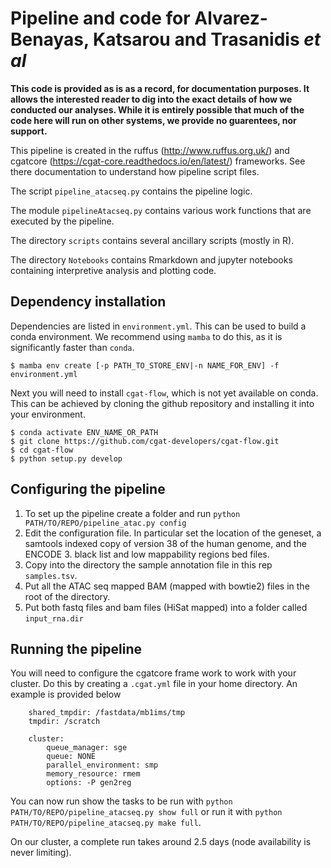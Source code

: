 # Pipeline and code for Alvarez-Benayas, Katsarou and Trasanidis *et al* #

**This code is provided as is as a record, for documentation purposes. It allows the interested reader to dig into the exact details of how we conducted our analyses. While it is entirely possible that much of the code here will run on other systems, we provide no guarentees, nor support.**

This pipeline is created in the ruffus (http://www.ruffus.org.uk/) and cgatcore (https://cgat-core.readthedocs.io/en/latest/) frameworks. See there documentation to understand how pipeline script files. 

The script `pipeline_atacseq.py` contains the pipeline logic.

The module `pipelineAtacseq.py` contains various work functions that are executed by the pipeline. 

The directory `scripts` contains several ancillary scripts (mostly in R).

The directory `Notebooks` contains Rmarkdown and jupyter notebooks containing interpretive analysis and plotting code. 

## Dependency installation ##
Dependencies are listed in `environment.yml`. This can be used to build a conda environment. We recommend using `mamba` to do this, as it is significantly faster than `conda`.

```
$ mamba env create [-p PATH_TO_STORE_ENV|-n NAME_FOR_ENV] -f environment.yml
```

Next you will need to install `cgat-flow`, which is not yet available on conda. This can be achieved by cloning the github repository and installing it into your environment. 

```
$ conda activate ENV_NAME_OR_PATH
$ git clone https://github.com/cgat-developers/cgat-flow.git
$ cd cgat-flow
$ python setup.py develop
```

## Configuring the pipeline ##

1. To set up the pipeline create a folder and run `python PATH/TO/REPO/pipeline_atac.py config`
2. Edit the configuration file. In particular set the location of the geneset, a samtools indexed copy of version 38 of the human genome, and the ENCODE 3. black list and low mappability regions bed files. 
3. Copy into the directory the sample annotation file in this rep `samples.tsv`.
4. Put all the ATAC seq mapped BAM (mapped with bowtie2) files in the root of the directory. 
5. Put both fastq files and bam files (HiSat mapped) into a folder called `input_rna.dir`

## Running the pipeline ##

You will need to configure the cgatcore frame work to work with your cluster. Do this by creating a `.cgat.yml` file in your home directory. An example is provided below

```
    shared_tmpdir: /fastdata/mb1ims/tmp
    tmpdir: /scratch

    cluster:
        queue_manager: sge
        queue: NONE
        parallel_environment: smp
        memory_resource: rmem
        options: -P gen2reg
```

You can now run show the tasks to be run with `python PATH/TO/REPO/pipeline_atacseq.py show full` or run it with `python PATH/TO/REPO/pipeline_atacseq.py make full`.

On our cluster, a complete run takes around 2.5 days (node availability is never limiting).
